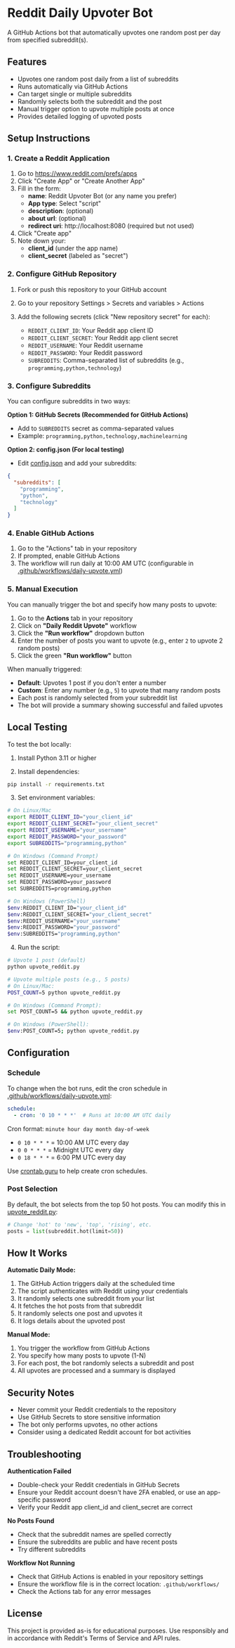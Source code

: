 # Reddit Daily Upvoter Bot

A GitHub Actions bot that automatically upvotes one random post per day from specified subreddit(s).

## Features

- Upvotes one random post daily from a list of subreddits
- Runs automatically via GitHub Actions
- Can target single or multiple subreddits
- Randomly selects both the subreddit and the post
- Manual trigger option to upvote multiple posts at once
- Provides detailed logging of upvoted posts

## Setup Instructions

### 1. Create a Reddit Application

1. Go to https://www.reddit.com/prefs/apps
2. Click "Create App" or "Create Another App"
3. Fill in the form:
   - **name**: Reddit Upvoter Bot (or any name you prefer)
   - **App type**: Select "script"
   - **description**: (optional)
   - **about url**: (optional)
   - **redirect uri**: http://localhost:8080 (required but not used)
4. Click "Create app"
5. Note down your:
   - **client_id** (under the app name)
   - **client_secret** (labeled as "secret")

### 2. Configure GitHub Repository

1. Fork or push this repository to your GitHub account

2. Go to your repository Settings > Secrets and variables > Actions

3. Add the following secrets (click "New repository secret" for each):
   - `REDDIT_CLIENT_ID`: Your Reddit app client ID
   - `REDDIT_CLIENT_SECRET`: Your Reddit app client secret
   - `REDDIT_USERNAME`: Your Reddit username
   - `REDDIT_PASSWORD`: Your Reddit password
   - `SUBREDDITS`: Comma-separated list of subreddits (e.g., `programming,python,technology`)

### 3. Configure Subreddits

You can configure subreddits in two ways:

**Option 1: GitHub Secrets (Recommended for GitHub Actions)**
- Add to `SUBREDDITS` secret as comma-separated values
- Example: `programming,python,technology,machinelearning`

**Option 2: config.json (For local testing)**
- Edit [config.json](config.json) and add your subreddits:
```json
{
  "subreddits": [
    "programming",
    "python",
    "technology"
  ]
}
```

### 4. Enable GitHub Actions

1. Go to the "Actions" tab in your repository
2. If prompted, enable GitHub Actions
3. The workflow will run daily at 10:00 AM UTC (configurable in [.github/workflows/daily-upvote.yml](.github/workflows/daily-upvote.yml))

### 5. Manual Execution

You can manually trigger the bot and specify how many posts to upvote:

1. Go to the **Actions** tab in your repository
2. Click on **"Daily Reddit Upvote"** workflow
3. Click the **"Run workflow"** dropdown button
4. Enter the number of posts you want to upvote (e.g., enter `2` to upvote 2 random posts)
5. Click the green **"Run workflow"** button

When manually triggered:
- **Default**: Upvotes 1 post if you don't enter a number
- **Custom**: Enter any number (e.g., `5`) to upvote that many random posts
- Each post is randomly selected from your subreddit list
- The bot will provide a summary showing successful and failed upvotes

## Local Testing

To test the bot locally:

1. Install Python 3.11 or higher

2. Install dependencies:
```bash
pip install -r requirements.txt
```

3. Set environment variables:
```bash
# On Linux/Mac
export REDDIT_CLIENT_ID="your_client_id"
export REDDIT_CLIENT_SECRET="your_client_secret"
export REDDIT_USERNAME="your_username"
export REDDIT_PASSWORD="your_password"
export SUBREDDITS="programming,python"

# On Windows (Command Prompt)
set REDDIT_CLIENT_ID=your_client_id
set REDDIT_CLIENT_SECRET=your_client_secret
set REDDIT_USERNAME=your_username
set REDDIT_PASSWORD=your_password
set SUBREDDITS=programming,python

# On Windows (PowerShell)
$env:REDDIT_CLIENT_ID="your_client_id"
$env:REDDIT_CLIENT_SECRET="your_client_secret"
$env:REDDIT_USERNAME="your_username"
$env:REDDIT_PASSWORD="your_password"
$env:SUBREDDITS="programming,python"
```

4. Run the script:
```bash
# Upvote 1 post (default)
python upvote_reddit.py

# Upvote multiple posts (e.g., 5 posts)
# On Linux/Mac:
POST_COUNT=5 python upvote_reddit.py

# On Windows (Command Prompt):
set POST_COUNT=5 && python upvote_reddit.py

# On Windows (PowerShell):
$env:POST_COUNT=5; python upvote_reddit.py
```

## Configuration

### Schedule

To change when the bot runs, edit the cron schedule in [.github/workflows/daily-upvote.yml](.github/workflows/daily-upvote.yml#L5):

```yaml
schedule:
  - cron: '0 10 * * *'  # Runs at 10:00 AM UTC daily
```

Cron format: `minute hour day month day-of-week`
- `0 10 * * *` = 10:00 AM UTC every day
- `0 0 * * *` = Midnight UTC every day
- `0 18 * * *` = 6:00 PM UTC every day

Use [crontab.guru](https://crontab.guru/) to help create cron schedules.

### Post Selection

By default, the bot selects from the top 50 hot posts. You can modify this in [upvote_reddit.py](upvote_reddit.py#L86):

```python
# Change 'hot' to 'new', 'top', 'rising', etc.
posts = list(subreddit.hot(limit=50))
```

## How It Works

**Automatic Daily Mode:**
1. The GitHub Action triggers daily at the scheduled time
2. The script authenticates with Reddit using your credentials
3. It randomly selects one subreddit from your list
4. It fetches the hot posts from that subreddit
5. It randomly selects one post and upvotes it
6. It logs details about the upvoted post

**Manual Mode:**
1. You trigger the workflow from GitHub Actions
2. You specify how many posts to upvote (1-N)
3. For each post, the bot randomly selects a subreddit and post
4. All upvotes are processed and a summary is displayed

## Security Notes

- Never commit your Reddit credentials to the repository
- Use GitHub Secrets to store sensitive information
- The bot only performs upvotes, no other actions
- Consider using a dedicated Reddit account for bot activities

## Troubleshooting

**Authentication Failed**
- Double-check your Reddit credentials in GitHub Secrets
- Ensure your Reddit account doesn't have 2FA enabled, or use an app-specific password
- Verify your Reddit app client_id and client_secret are correct

**No Posts Found**
- Check that the subreddit names are spelled correctly
- Ensure the subreddits are public and have recent posts
- Try different subreddits

**Workflow Not Running**
- Check that GitHub Actions is enabled in your repository settings
- Ensure the workflow file is in the correct location: `.github/workflows/`
- Check the Actions tab for any error messages

## License

This project is provided as-is for educational purposes. Use responsibly and in accordance with Reddit's Terms of Service and API rules.
